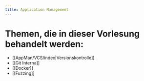 ```yaml
---
title: Application Management
---
```


# Themen, die in dieser Vorlesung behandelt werden:
- [[AppMan/VCS/index|Versionskontrolle]]
- [[Git Interna]]
- [[Docker]]
- [[Fuzzing]]